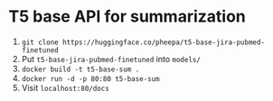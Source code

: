 # T5 base API for summarization

1.  ``git clone https://huggingface.co/pheepa/t5-base-jira-pubmed-finetuned``
2.  Put ``t5-base-jira-pubmed-finetuned`` into ``models/``
3. ``docker build -t t5-base-sum .``
4. ``docker run -d -p 80:80 t5-base-sum``
5. Visit ``localhost:80/docs``